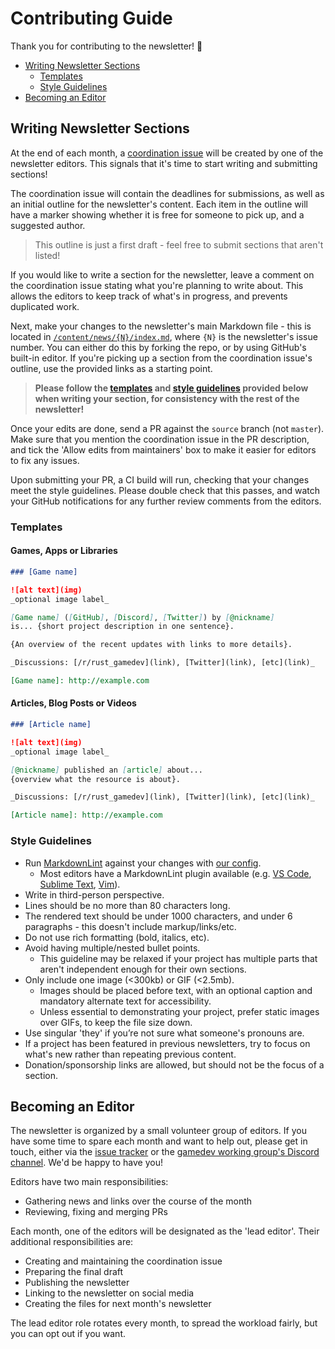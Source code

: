 # Contributing Guide

Thank you for contributing to the newsletter! 💖

- [Writing Newsletter Sections](#writing-newsletter-sections)
  - [Templates](#templates)
  - [Style Guidelines](#style-guidelines)
- [Becoming an Editor](#becoming-an-editor)

## Writing Newsletter Sections

At the end of each month, a [coordination issue] will be created by one of
the newsletter editors. This signals that it's time to start writing and
submitting sections!

The coordination issue will contain the deadlines for submissions, as well
as an initial outline for the newsletter's content. Each item in the outline
will have a marker showing whether it is free for someone to pick up, and a
suggested author.

> This outline is just a first draft - feel free to submit sections that
aren't listed!

If you would like to write a section for the newsletter, leave a comment on
the coordination issue stating what you're planning to write about. This
allows the editors to keep track of what's in progress, and prevents
duplicated work.

Next, make your changes to the newsletter's main Markdown file - this is
located in [`/content/news/{N}/index.md`][newsletter-source], where `{N}` is
the newsletter's issue number. You can either do this by forking the repo,
or by using GitHub's built-in editor. If you're picking up a section from
the coordination issue's outline, use the provided links as a starting
point.

> **Please follow the [templates](#templates) and
[style guidelines](#style-guidelines) provided below when writing your
section, for consistency with the rest of the newsletter!**

Once your edits are done, send a PR against the `source` branch (not
`master`). Make sure that you mention the coordination issue in the PR
description, and tick the 'Allow edits from maintainers' box to make it
easier for editors to fix any issues.

Upon submitting your PR, a CI build will run, checking that your changes
meet the style guidelines. Please double check that this passes, and watch
your GitHub notifications for any further review comments from the editors.

### Templates

#### Games, Apps or Libraries

```md
### [Game name]

![alt text](img)
_optional image label_

[Game name] ([GitHub], [Discord], [Twitter]) by [@nickname]
is... {short project description in one sentence}.

{An overview of the recent updates with links to more details}.

_Discussions: [/r/rust_gamedev](link), [Twitter](link), [etc](link)_

[Game name]: http://example.com
```

#### Articles, Blog Posts or Videos

```md
### [Article name]

![alt text](img)
_optional image label_

[@nickname] published an [article] about...
{overview what the resource is about}.

_Discussions: [/r/rust_gamedev](link), [Twitter](link), [etc](link)_

[Article name]: http://example.com
```

### Style Guidelines

- Run [MarkdownLint] against your changes with [our config][md-config].
  - Most editors have a MarkdownLint plugin available
    (e.g. [VS Code][md-vscode], [Sublime Text][md-sublime],
    [Vim][md-vim]).
- Write in third-person perspective.
- Lines should be no more than 80 characters long.
- The rendered text should be under 1000 characters, and under 6
  paragraphs - this doesn't include markup/links/etc.
- Do not use rich formatting (bold, italics, etc).
- Avoid having multiple/nested bullet points.
  - This guideline may be relaxed if your project has multiple parts that
    aren't independent enough for their own sections.
- Only include one image (<300kb) or GIF (<2.5mb).
  - Images should be placed before text, with an optional caption and
    mandatory alternate text for accessibility.
  - Unless essential to demonstrating your project, prefer static images
    over GIFs, to keep the file size down.
- Use singular 'they' if you’re not sure what someone's pronouns are.
- If a project has been featured in previous newsletters, try to focus on
  what's new rather than repeating previous content.
- Donation/sponsorship links are allowed, but should not be the focus of a
  section.

[coordination issue]: https://github.com/rust-gamedev/rust-gamedev.github.io/issues?q=label%3Acoordination
[@rust_gamedev]: https://twitter.com/rust_gamedev
[/r/rust_gamedev]: https://reddit.com/r/rust_gamedev
[gd-discord]: https://discord.gg/yNtPTb2
[newsletter-source]: https://github.com/rust-gamedev/rust-gamedev.github.io/tree/source/content/news
[markdownlint]: https://github.com/DavidAnson/markdownlint
[md-config]: https://github.com/rust-gamedev/rust-gamedev.github.io/blob/source/.markdownlint.json
[md-vscode]: https://marketplace.visualstudio.com/items?itemName=DavidAnson.vscode-markdownlint
[md-sublime]: https://packagecontrol.io/packages/SublimeLinter-contrib-markdownlint
[md-vim]: https://github.com/fannheyward/coc-markdownlint

## Becoming an Editor

The newsletter is organized by a small volunteer group of editors. If you
have some time to spare each month and want to help out, please get in
touch, either via the [issue tracker][issues] or the
[gamedev working group's Discord channel][wg-discord]. We'd be happy to have
you!

Editors have two main responsibilities:

- Gathering news and links over the course of the month
- Reviewing, fixing and merging PRs

Each month, one of the editors will be designated as the 'lead editor'. Their additional
responsibilities are:

- Creating and maintaining the coordination issue
- Preparing the final draft
- Publishing the newsletter
- Linking to the newsletter on social media
- Creating the files for next month's newsletter

The lead editor role rotates every month, to spread the workload fairly, but
you can opt out if you want.

[issues]: https://github.com/rust-gamedev/rust-gamedev.github.io/issues
[wg-discord]: https://discord.gg/DACMGKM5en
